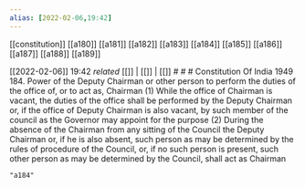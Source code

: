 ```yaml
---
alias: [2022-02-06,19:42]
---
```

[[constitution]] [[a180]] [[a181]] [[a182]] [[a183]] [[a184]] [[a185]] [[a186]] [[a187]] [[a188]] [[a189]]

[[2022-02-06]] 19:42 _related_ [[]] | [[]] | [[]] # # #
Constitution Of India 1949
184. Power of the Deputy Chairman or other person to perform the duties of the office of, or to act as, Chairman
(1) While the office of Chairman is vacant, the duties of the office shall be performed by the Deputy Chairman or, if the office of Deputy Chairman is also vacant, by such member of the council as the Governor may appoint for the purpose
(2) During the absence of the Chairman from any sitting of the Council the Deputy Chairman or, if he is also absent, such person as may be determined by the rules of procedure of the Council, or, if no such person is present, such other person as may be determined by the Council, shall act as Chairman

```query
"a184"
```